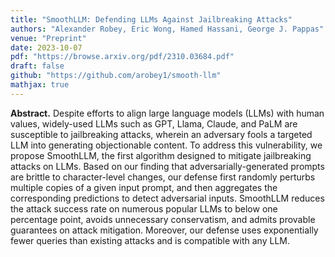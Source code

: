 ```yaml
---
title: "SmoothLLM: Defending LLMs Against Jailbreaking Attacks"
authors: "Alexander Robey, Eric Wong, Hamed Hassani, George J. Pappas"
venue: "Preprint"
date: 2023-10-07
pdf: "https://browse.arxiv.org/pdf/2310.03684.pdf"
draft: false
github: "https://github.com/arobey1/smooth-llm"
mathjax: true
---
```


**Abstract.** Despite efforts to align large language models (LLMs) with human values, widely-used LLMs such as GPT, Llama, Claude, and PaLM are susceptible to jailbreaking attacks, wherein an adversary fools a targeted LLM into generating objectionable content.  To address this vulnerability, we propose SmoothLLM, the first algorithm designed to mitigate jailbreaking attacks on LLMs.  Based on our finding that adversarially-generated prompts are brittle to character-level changes, our defense first randomly perturbs multiple copies of a given input prompt, and then aggregates the corresponding predictions to detect adversarial inputs.  SmoothLLM reduces the attack success rate on numerous popular LLMs to below one percentage point, avoids unnecessary conservatism, and admits provable guarantees on attack mitigation.  Moreover, our defense uses exponentially fewer queries than existing attacks and is compatible with any LLM.